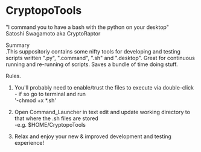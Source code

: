 # CryptopoTools

"I command you to have a bash with the python on your desktop" <br />
Satoshi Swagamoto aka CryptoRaptor


Summary <br />
.This suppositoriy contains some nifty tools for developing and testing scripts written ".py", ".command", ".sh" and ".desktop". Great for continuous running and re-running of scripts. Saves a bundle of time doing stuff.



Rules.

1. You'll probably need to enable/trust the files to execute via double-click - if so go to terminal and run <br />
'-chmod +x *.sh'

2. Open Command_Launcher in text edit and update working directory to that where the .sh files are stored <br />
-e.g. $HOME/CryptopoTools

3. Relax and enjoy your new & improved development and testing experience!<br />

